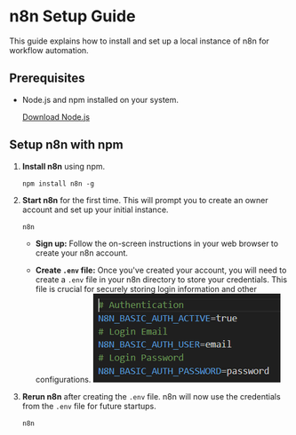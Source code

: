 # n8n Setup Guide

This guide explains how to install and set up a local instance of n8n for workflow automation.

## Prerequisites

* Node.js and npm installed on your system.

    [Download Node.js](https://nodejs.org/en/download/)

## Setup n8n with npm

1.  **Install n8n** using npm.

    ```
    npm install n8n -g
    ```

2.  **Start n8n** for the first time. This will prompt you to create an owner account and set up your initial instance.

    ```
    n8n
    ```

    * **Sign up:** Follow the on-screen instructions in your web browser to create your n8n account.

    * **Create `.env` file:** Once you've created your account, you will need to create a `.env` file in your n8n directory to store your credentials. This file is crucial for securely storing login information and other configurations.
        ![Example of a .env file](env_file_format.png)

3.  **Rerun n8n** after creating the `.env` file. n8n will now use the credentials from the `.env` file for future startups.

    ```
    n8n
    ```